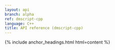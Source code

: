 ```yaml
---
layout: api
branch: alpha
ref: dmscript-cpp
language: C++
title: API reference (dmscript-cpp)
---
```

{% include anchor_headings.html html=content %}
